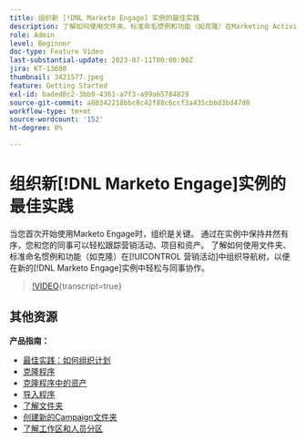 ```yaml
---
title: 组织新 [!DNL Marketo Engage] 实例的最佳实践
description: 了解如何使用文件夹、标准命名惯例和功能（如克隆）在Marketing Activities中组织导航树，以便在新的Marketo Engage实例中轻松与同事协作。
role: Admin
level: Beginner
doc-type: Feature Video
last-substantial-update: 2023-07-11T00:00:00Z
jira: KT-13608
thumbnail: 3421577.jpeg
feature: Getting Started
exl-id: baded0c2-3bb0-4361-a7f3-a99a65784829
source-git-commit: a80342218bbc8c42f88c6ccf3a435cbbd3bd47d0
workflow-type: tm+mt
source-wordcount: '152'
ht-degree: 0%

---
```


# 组织新[!DNL Marketo Engage]实例的最佳实践

当您首次开始使用Marketo Engage时，组织是关键。 通过在实例中保持井然有序，您和您的同事可以轻松跟踪营销活动、项目和资产。 了解如何使用文件夹、标准命名惯例和功能（如克隆）在[!UICONTROL 营销活动]中组织导航树，以便在新的[!DNL Marketo Engage]实例中轻松与同事协作。 

>[!VIDEO](https://video.tv.adobe.com/v/3421577/?learn=on){transcript=true}

## 其他资源

**产品指南：**

* [最佳实践：如何组织计划](https://experienceleague.adobe.com/docs/marketo/using/product-docs/core-marketo-concepts/programs/working-with-programs/best-practice-how-to-organize-your-programs.html)
* [克隆程序](https://experienceleague.adobe.com/docs/marketo/using/product-docs/core-marketo-concepts/programs/working-with-programs/clone-a-program.html)
* [克隆程序中的资产](https://experienceleague.adobe.com/docs/marketo/using/product-docs/core-marketo-concepts/programs/working-with-programs/clone-an-asset-in-a-program.html)
* [导入程序](https://experienceleague.adobe.com/docs/marketo/using/product-docs/core-marketo-concepts/programs/working-with-programs/import-a-program.html)
* [了解文件夹](https://experienceleague.adobe.com/docs/marketo/using/product-docs/core-marketo-concepts/miscellaneous/understanding-folders.html)
* [创建新的Campaign文件夹](https://experienceleague.adobe.com/docs/marketo/using/product-docs/core-marketo-concepts/miscellaneous/create-new-campaign-folder.html)
* [了解工作区和人员分区](https://experienceleague.adobe.com/docs/marketo/using/product-docs/administration/workspaces-and-person-partitions/understanding-workspaces-and-person-partitions.html)
